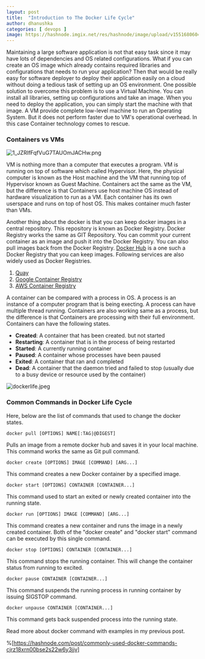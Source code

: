 ```yaml
---
layout: post
title:  "Introduction to The Docker Life Cycle"
author: dhanushka
categories: [ devops ]
image: https://hashnode.imgix.net/res/hashnode/image/upload/v1551680604565/lOt0NNEiB.jpeg?w=1600&h=840&fit=crop&crop=entropy&auto=format,enhance&q=60)
---
```


Maintaining a large software application is not that easy task since it may have lots of dependencies and OS related configurations. What if you can create an OS image which already contains required libraries and configurations that needs to run your application? Then that would be really easy for software deployer to deploy their application easily on a cloud without doing a tedious task of setting up an OS environment. One possible solution to overcome this problem is to use a Virtual Machine. You can install all libraries, setting up configurations and take an image. When you need to deploy the application, you can simply start the machine with that image. A VM provide complete low-level machine to run an Operating System. But it does not perform faster due to VM's operational overhead. In this case Container technology comes to rescue.

### Containers vs VMs

![1_JZRIfFqfVuG7TAUOmJACHw.png](https://cdn.hashnode.com/res/hashnode/image/upload/v1551545546828/lw1W7f2Xs.png)

VM is nothing more than a computer that executes a program. VM is running on top of software which called Hypervisor. Here, the physical computer is known as the Host machine and the VM that running top of Hypervisor known as Guest Machine.
Containers act the same as the VM, but the difference is that Containers use host machine OS instead of hardware visualization to run as a VM. Each container has its own userspace and runs on top of host OS. This makes container much faster than VMs.

Another thing about the docker is that you can keep docker images in a central repository. This repository is known as Docker Registry. Docker Registry works the same as GIT Repository. You can commit your current container as an image and push it into the Docker Registry. You can also pull images back from the Docker Registry. [Docker Hub](https://hub.docker.com/) is a one such a Docker Registry that you can keep images. Following services are also widely used as Docker Registries.
1. [Quay](https://quay.io/)
2. [Google Container Registry](https://cloud.google.com/container-registry/)
3. [AWS Container Registry](https://aws.amazon.com/ecr/)

A container can be compared with a process in OS. A process is an instance of a computer program that is being execting. A process can have multiple thread running. Containers are also working same as a process, but the difference is that Containers are processing with their full environment. Containers can have the following states.
- **Created**: A container that has been created. but not started
- **Restarting**: A container that is in the process of being restarted
- **Started**: A currently running container
- **Paused**: A container whose processes have been paused
- **Exited**: A container that ran and completed 
- **Dead**: A container that the daemon tried and failed to stop (usually due to a busy device or resource used by the container)

![dockerlife.jpeg](https://cdn.hashnode.com/res/hashnode/image/upload/v1550292571285/2T44LpBlf.jpeg)

### Common Commands in Docker Life Cycle
Here, below are the list of commands that used to change the docker states.
```
docker pull [OPTIONS] NAME[:TAG|@DIGEST]
```
Pulls an image from a remote docker hub and saves it in your local machine. This command works the same as Git pull command. 

```
docker create [OPTIONS] IMAGE [COMMAND] [ARG...]
```
This command creates a new Docker container by a specified image.

```
docker start [OPTIONS] CONTAINER [CONTAINER...]
```
This command used to start an exited or newly created container into the running state.

```
docker run [OPTIONS] IMAGE [COMMAND] [ARG...]
```

This command creates a new container and runs the image in a newly created container. Both of the "docker create" and "docker start" command can be executed by this single command.

```
docker stop [OPTIONS] CONTAINER [CONTAINER...]
```
This command stops the running container. This will change the container status from running to excited.

```
docker pause CONTAINER [CONTAINER...]
```
This command suspends the running process in running container by issuing SIGSTOP command.

```
docker unpause CONTAINER [CONTAINER...]
```
This command gets back suspended process into the running state.

Read more about docker command with examples in my previous post.

%[https://hashnode.com/post/commonly-used-docker-commands-cjrz18xrn00bse2s22w6y3jjv]

